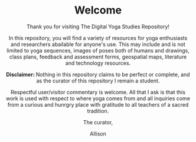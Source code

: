 <Header>
 <h1> Welcome</h1>
  <p>Thank you for visiting The Digital Yoga Studies Repository!</p>
 <p>In this repository, you will find a variety of resources for yoga enthusiasts and researchers abailable for anyone's use. This may include and is not limited to yoga sequences, images of poses both of humans and drawings, class plans, feedback and assessment forms, geospatial maps, literature and technology resources.</p>

 <b> <p> Disclaimer: </b> Nothing in this repository claims to be perfect or complete, and as the curator of this repository I remain a student. 
 </p> Respectful user/visitor commentary is welcome. All that I ask is that this work is used with respect to where yoga comes from and all inquiries come from a curious and hunrgry place with gratitude to all teachers of a sacred tradition.
 <p>
  
 <p>The curator,</p>
 Allison
